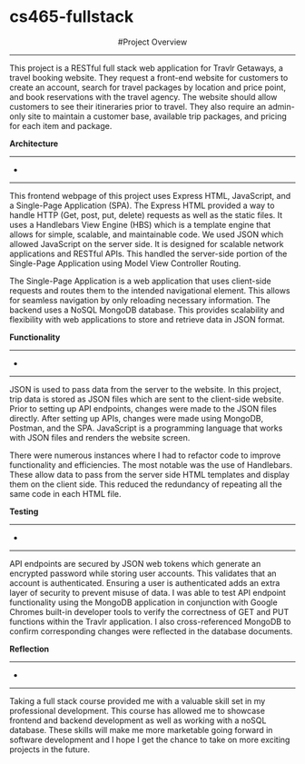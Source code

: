 # cs465-fullstack

<p align="center">#Project Overview</p>
<hr/>

This project is a RESTful full stack web application for Travlr Getaways, a travel booking website. They request a front-end website for customers to create an account, search for travel packages by location and price point, and book reservations with the travel agency. The website should allow customers to see their itineraries prior to travel. They also require an admin-only site to maintain a customer base, available trip packages, and pricing for each item and package.

**Architecture**
***
-
<hr/>

This frontend webpage of this project uses Express HTML, JavaScript, and a Single-Page Application (SPA). The Express HTML provided a way to handle HTTP (Get, post, put, delete) requests as well as the static files. It uses a Handlebars View Engine (HBS) which is a template engine that allows for simple, scalable, and maintainable code. We used JSON which allowed JavaScript on the server side. It is designed for scalable network applications and RESTful APIs. This handled the server-side portion of the Single-Page Application using Model View Controller Routing.

The Single-Page Application is a web application that uses client-side requests and routes them to the intended navigational element. This allows for seamless navigation by only reloading necessary information. The backend uses a NoSQL MongoDB database. This provides scalability and flexibility with web applications to store and retrieve data in JSON format.  

**Functionality**
***
-
<hr/>
JSON is used to pass data from the server to the website. In this project, trip data is stored as JSON files which are sent to the client-side website. Prior to setting up API endpoints, changes were made to the JSON files directly. After setting up APIs, changes were made using MongoDB, Postman, and the SPA. JavaScript is a programming language that works with JSON files and renders the website screen. 

There were numerous instances where I had to refactor code to improve functionality and efficiencies. The most notable was the use of Handlebars. These allow data to pass from the server side HTML templates and display them on the client side. This reduced the redundancy of repeating all the same code in each HTML file. 

**Testing**
***
-
<hr/>

API endpoints are secured by JSON web tokens which generate an encrypted password while storing user accounts. This validates that an account is authenticated. Ensuring a user is authenticated adds an extra layer of security to prevent misuse of data. I was able to test API endpoint functionality using the MongoDB application in conjunction with Google Chromes built-in developer tools to verify the correctness of GET and PUT functions within the Travlr application. I also cross-referenced MongoDB to confirm corresponding changes were reflected in the database documents.

**Reflection**
***
-
<hr/>

Taking a full stack course provided me with a valuable skill set in my professional development. This course has allowed me to showcase frontend and backend development as well as working with a noSQL database. These skills will make me more marketable going forward in software development and I hope I get the chance to take on more exciting projects in the future.
